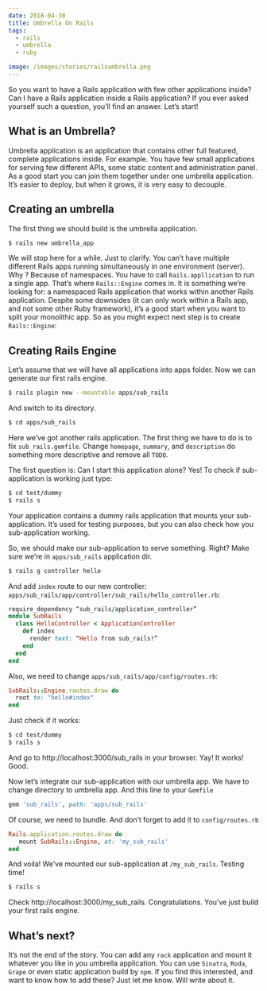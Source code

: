 ```yaml
---
date: 2018-04-30
title: Umbrella On Rails
tags:
  - rails
  - umbrella
  - ruby

image: /images/stories/railsumbrella.png
---
```


So you want to have a Rails application with few other applications inside? Can I have a Rails application inside a Rails application? If you ever asked yourself such a question, you’ll find an answer. Let’s start!

## What is an Umbrella?

Umbrella application is an application that contains other full featured, complete applications inside. For example. You have few small applications for serving few different APIs, some static content and administration panel. As a good start you can join them together under one umbrella application. It’s easier to deploy, but when it grows, it is very easy to decouple.

## Creating an umbrella

The first thing we should build is the umbrella application.

```bash
$ rails new umbrella_app
```

We will stop here for a while. Just to clarify. You can’t have multiple different Rails apps running simultaneously in one environment (server). Why ? Because of namespaces. You have to call `Rails.appllication` to run a single app. That’s where `Rails::Engine` comes in. It is something we’re looking for: a namespaced Rails application that works within another Rails application. Despite some downsides (it can only work within a Rails app, and not some other Ruby framework), it’s a good start when you want to split your monolithic app. So as you might expect next step is to create `Rails::Engine`:

## Creating Rails Engine

Let’s assume that we will have all applications into apps folder. Now we can generate our first rails engine.

```bash
$ rails plugin new --mountable apps/sub_rails
```

And switch to its directory.

```bash
$ cd apps/sub_rails
```

Here we’ve got another rails application. The first thing we have to do is to fix `sub_rails.gemfile`. Change `homepage`, `summary`, and `description` do something more descriptive and remove all `TODO`.

The first question is: Can I start this application alone? Yes! To check if sub-application is working just type:

```bash
$ cd test/dummy
$ rails s
```

Your application contains a dummy rails application that mounts your sub-application. It’s used for testing purposes, but you can also check how you sub-application working.

So, we should make our sub-application to serve something. Right? Make sure we’re in `apps/sub_rails` application dir.

```bash
$ rails g controller hello
```

And add `index` route to our new controller: `apps/sub_rails/app/controller/sub_rails/hello_controller.rb`:

```ruby
require_dependency “sub_rails/application_controller”
module SubRails
  class HelloController < ApplicationController
    def index
      render text: “Hello from sub_rails!”
    end
  end
end
```

Also, we need to change `apps/sub_rails/app/config/routes.rb`:

```ruby
SubRails::Engine.routes.draw do
  root to: "hello#index"
end
```

Just check if it works:

```bash
$ cd test/dummy
$ rails s
```

And go to http://localhost:3000/sub_rails in your browser. Yay! It works! Good.

Now let’s integrate our sub-application with our umbrella app. We have to change directory to umbrella app. And this line to your `Gemfile`

```ruby
gem 'sub_rails', path: 'apps/sub_rails'
```

Of course, we need to bundle. And don’t forget to add it to `config/routes.rb`

```ruby
Rails.application.routes.draw do
   mount SubRails::Engine, at: 'my_sub_rails'
end
```

And voila! We’ve mounted our sub-application at `/my_sub_rails`. Testing time!

```bash
$ rails s
```

Check http://localhost:3000/my_sub_rails. Congratulations. You’ve just build your first rails engine.

## What’s next?

It’s not the end of the story. You can add any `rack` application and mount it whatever you like in you umbrella application. You can use `Sinatra`, `Roda`, `Grape` or even static application build by `npm`. If you find this interested, and want to know how to add these? Just let me know. Will write about it.
